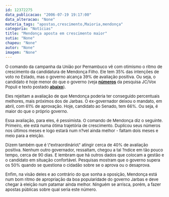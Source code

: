 ```yaml
---
id: 12372275
data_publicacao: "2006-07-19 19:17:00"
data_alteracao: "None"
materia_tags: "apostas,crescimento,Maioria,mendonça"
categoria: "Notícias"
title: "Mendonça aposta em crescimento maior"
sutia: "None"
chapeu: "None"
autor: "None"
imagem: "None"
---
```

<p><FONT size=2></p>
<p><P>O comando da campanha da União por Pernambuco vê com otimismo o ritmo de crescimento da candidatura de Mendonça Filho. Ele tem 35% das intenções de voto no Estado, mas o governo alcança 39% de avaliação positiva. Ou seja, o candidato é hoje menor do que o governo (veja <B><A href=\"https://jc3.uol.com.br/especiais/eleicoes2006/\">números</A></B> da pesquisa JC/Vox Populi e texto postado <B><A href=\"https://jc3.uol.com.br/blogs/jc/2006/07/19/index.php#137\">abaixo</A></B>).</P></p>
<p><P>Eles rejeitam a avaliação de que Mendonça poderia ter conseguido percentuais melhores, mais próximos dos de Jarbas. O ex-governador deixou o mandato, em abril, com 61% de aprovação. Hoje, candidato ao Senado, tem 66%. Ou seja, é maior do que o próprio governo.</P></p>
<p><P>Essa avaliação, para eles, é pessimista. O comando de Mendonça diz o seguinte. Primeiro, ele está numa ótima trajetória de crescimento. Duplicou seus números nos últimos meses e logo estará num n?vel ainda melhor - faltam dois meses e meio para a eleição.</P></p>
<p><P>Dizem também que é \"extraordinário\" atingir cerca de 40% de avaliação positiva. Nenhum outro governador, ressaltam, chegou a tal ?ndice em tão pouco tempo, cerca de 90 dias. E lembram que há outros dados que colocam a gestão e o candidato em situação confortável. Pesquisas mostram que o governo supera os 50% quando se questiona o cidadão sobre se o aprova ou o&nbsp;desaprova.</P></p>
<p><P>Enfim, na visão deles e ao contrário do que sonha a oposição, Mendonça está num bom ritmo de apropriação da boa popularidade do governo Jarbas e deve chegar à eleição num patamar ainda melhor. Ninguém se arrisca, porém, a fazer apostas públicas sobre qual seria este número.</P></FONT> </p>
